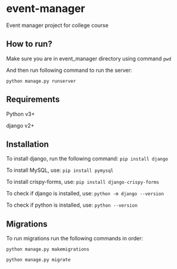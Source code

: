 # event-manager
Event manager project for college course

## How to run?
Make sure you are in event_manager directory using command `pwd`

And then run following command to run the server:

`python manage.py runserver`

## Requirements
Python v3+

django v2+

## Installation
To install django, run the following command:
`pip install django`

To install MySQL, use:
`pip install pymysql`

To install crispy-forms, use:
`pip install django-crispy-forms`

To check if django is installed, use:
`python -m django --version`

To check if python is installed, use:
`python --version`

## Migrations
To run migrations run the following commands in order:

`python manage.py makemigrations`

`python manage.py migrate`